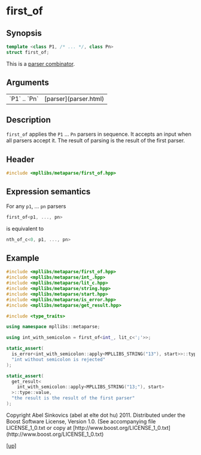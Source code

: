 # first_of

## Synopsis

```cpp
template <class P1, /* ... */, class Pn>
struct first_of;
```

This is a [parser combinator](parser_combinator.html).

## Arguments

<table cellpadding='0' cellspacing='0'>
  <tr>
    <td>`P1` .. `Pn`</td>
    <td>[parser](parser.html)</td>
  </tr>
</table>

## Description

`first_of` applies the `P1` ... `Pn` parsers in sequence. It accepts an input
when all parsers accept it. The result of parsing is the result of the first
parser.

## Header

```cpp
#include <mpllibs/metaparse/first_of.hpp>
```

## Expression semantics

For any `p1`, ... `pn` parsers

```cpp
first_of<p1, ..., pn>
```

is equivalent to

```cpp
nth_of_c<0, p1, ..., pn>
```

## Example

```cpp
#include <mpllibs/metaparse/first_of.hpp>
#include <mpllibs/metaparse/int_.hpp>
#include <mpllibs/metaparse/lit_c.hpp>
#include <mpllibs/metaparse/string.hpp>
#include <mpllibs/metaparse/start.hpp>
#include <mpllibs/metaparse/is_error.hpp>
#include <mpllibs/metaparse/get_result.hpp>

#include <type_traits>

using namespace mpllibs::metaparse;

using int_with_semicolon = first_of<int_, lit_c<';'>>;

static_assert(
  is_error<int_with_semicolon::apply<MPLLIBS_STRING("13"), start>>::type::value,
  "int without semicolon is rejected"
);

static_assert(
  get_result<
    int_with_semicolon::apply<MPLLIBS_STRING("13;"), start>
  >::type::value,
  "the result is the result of the first parser"
);
```

<p class="copyright">
Copyright Abel Sinkovics (abel at elte dot hu) 2011.
Distributed under the Boost Software License, Version 1.0.
(See accompanying file LICENSE_1_0.txt or copy at
[http://www.boost.org/LICENSE_1_0.txt](http://www.boost.org/LICENSE_1_0.txt)
</p>

[[up]](reference.html)


